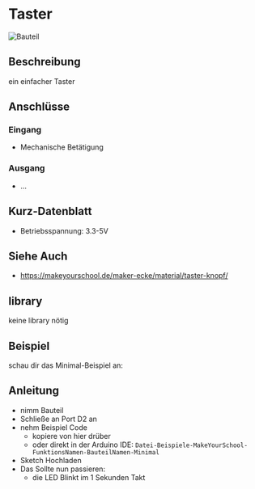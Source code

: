 # Taster

![Bauteil](https://makeyourschool.de/wp-content/uploads/2018/10/59_taster_knopf-1024x1024.jpg)
<!-- TODO: CONTENT change image -->
<!-- TODO: ARCHITECTURE multiple images? -->
<!-- do we need multiple images per part?-->
<!-- and if do we need a slider? -->

## Beschreibung

ein einfacher Taster

## Anschlüsse

### Eingang

-   Mechanische Betätigung

### Ausgang

-   ...

## Kurz-Datenblatt

-   Betriebsspannung: 3.3-5V

## Siehe Auch

-   https://makeyourschool.de/maker-ecke/material/taster-knopf/



## library
keine library nötig
<!-- TODO: CONTENT change library name -->

## Beispiel

schau dir das Minimal-Beispiel an:
<!-- TODO: ARCHITECTURE include example *_minimal.ino-->

## Anleitung

<!-- TODO: CONTENT change guide -->
- nimm Bauteil
- Schließe an Port D2 an
- nehm Beispiel Code 
    - kopiere von hier drüber
    - oder direkt in der Arduino IDE: 
        `Datei-Beispiele-MakeYourSchool-FunktionsNamen-BauteilNamen-Minimal`
- Sketch Hochladen
- Das Sollte nun passieren:
    - die LED Blinkt im 1 Sekunden Takt
